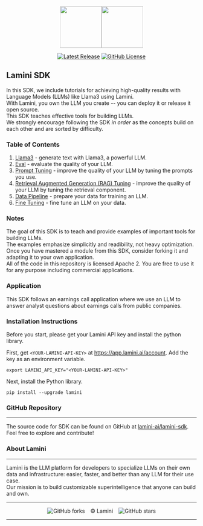 <div align="center">
<img src="https://avatars.githubusercontent.com/u/130713213?s=200&v=4" width="110"><img src="https://huggingface.co/lamini/instruct-peft-tuned-12b/resolve/main/Lamini_logo.png?max-height=110" height="110">
</div>
<div align="center">

[![Latest Release](https://img.shields.io/badge/Latest%20Version-1.4.3-blue?logo=github)](https://github.com/lamini-ai/lamini-sdk/commits/main)
[![GitHub License](https://img.shields.io/github/license/lamini-ai/lamini)](https://github.com/lamini-ai/lamini-sdk/blob/main/LICENSE)</div>

## Lamini SDK

In this SDK, we include tutorials for achieving high-quality results with Language Models (LLMs) like Llama3 using Lamini.</br>  With Lamini, you own the LLM you create -- you can deploy it or release it open source.</br>  This SDK teaches effective tools for building LLMs.</br>  We strongly encourage following the SDK *in order* as the concepts build on each other and are sorted by difficulty.

### Table of Contents

1. [Llama3](01_llama3/README.md) - generate text with Llama3, a powerful LLM.
2. [Eval](02_eval/README.md) - evaluate the quality of your LLM.
3. [Prompt Tuning](03_prompt_tuning/README.md) - improve the quality of your LLM by tuning the prompts you use.
4. [Retrieval Augmented Generation (RAG) Tuning](04_rag_tuning/README.md) - improve the quality of your LLM by tuning the retrieval component.
5. [Data Pipeline](05_data_pipeline/README.md) - prepare your data for training an LLM.
6. [Fine Tuning](06_fine_tuning/README.md) - fine tune an LLM on your data.

### Notes

The goal of this SDK is to teach and provide examples of important tools for building LLMs.</br>  The examples emphasize simplicitly and readibility, not heavy optimization.</br>  Once you have mastered a module from this SDK, consider forking it and adapting it to your own application.</br>  All of the code in this repository is licensed Apache 2. You are free to use it for any purpose including commercial applications.

### Application

This SDK follows an earnings call application where we use an LLM to answer analyst questions
about earnings calls from public companies.

### Installation Instructions

Before you start, please get your Lamini API key and install the python library.

First, get `<YOUR-LAMINI-API-KEY>` at https://app.lamini.ai/account.
Add the key as an environment variable.
```
export LAMINI_API_KEY="<YOUR-LAMINI-API-KEY>"
```

Next, install the Python library.
```
pip install --upgrade lamini
```

### GitHub Repository
---
The source code for SDK can be found on GitHub at [lamini-ai/lamini-sdk](https://github.com/lamini-ai/lamini-sdk). Feel free to explore and contribute!

### About Lamini
---
Lamini is the LLM platform for developers to specialize LLMs on their own data and infrastructure: easier, faster, and better than any LLM for their use case.</br> Our mission is to build customizable superintelligence that anyone can build and own.

---

</div>
<div align="center">

![GitHub forks](https://img.shields.io/github/forks/lamini-ai/lamini-sdk) &ensp; © Lamini &ensp; ![GitHub stars](https://img.shields.io/github/stars/lamini-ai/lamini-sdk)

</div>

--------

